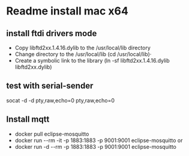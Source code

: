 # Readme install mac x64

## install ftdi drivers mode

* Copy libftd2xx.1.4.16.dylib to the /usr/local/lib directory 
* Change directory to the /usr/local/lib (cd /usr/local/lib)·
* Create a symbolic link to the library (ln -sf libftd2xx.1.4.16.dylib libftd2xx.dylib)

## test with serial-sender

socat -d -d pty,raw,echo=0 pty,raw,echo=0

## Install mqtt

* docker pull eclipse-mosquitto
* docker run --rm -it -p 1883:1883 -p 9001:9001 eclipse-mosquitto 
or
* docker run -d --rm -p 1883:1883 -p 9001:9001 eclipse-mosquitto

